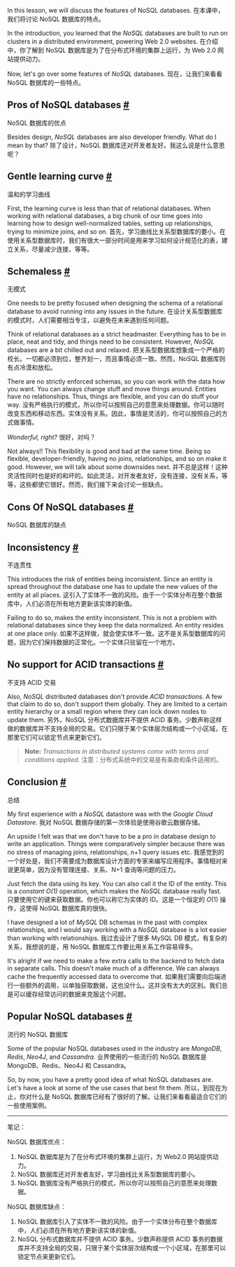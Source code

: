 In this lesson, we will discuss the features of NoSQL databases.
在本课中，我们将讨论 NoSQL 数据库的特点。

In the introduction, you learned that the _NoSQL_ databases are built to run on clusters in a distributed environment, powering Web 2.0 websites.
在介绍中，你了解到 NoSQL 数据库是为了在分布式环境的集群上运行，为 Web 2.0 网站提供动力。

Now, let's go over some features of _NoSQL_ databases.
现在，让我们来看看 NoSQL 数据库的一些特点。

## Pros of NoSQL databases [#](https://www.educative.io/courses/web-application-software-architecture-101/39YyxA8Vvo4#Pros-of-NoSQL-databases)
NoSQL 数据库的优点

Besides design, _NoSQL_ databases are also developer friendly. What do I mean by that?
除了设计，NoSQL 数据库还对开发者友好。我这么说是什么意思呢？

## Gentle learning curve [#](https://www.educative.io/courses/web-application-software-architecture-101/39YyxA8Vvo4#Gentle-learning-curve)
温和的学习曲线

First, the learning curve is less than that of relational databases. When working with relational databases, a big chunk of our time goes into learning how to design well-normalized tables, setting up relationships, trying to minimize joins, and so on.
首先，学习曲线比关系型数据库的要小。在使用关系型数据库时，我们有很大一部分时间是用来学习如何设计规范化的表，建立关系，尽量减少连接，等等。

## Schemaless [#](https://www.educative.io/courses/web-application-software-architecture-101/39YyxA8Vvo4#Schemaless)
无模式

One needs to be pretty focused when designing the schema of a relational database to avoid running into any issues in the future.
在设计关系型数据库的模式时，人们需要相当专注，以避免在未来遇到任何问题。

Think of relational databases as a strict headmaster. Everything has to be in place, neat and tidy, and things need to be consistent. However, _NoSQL_ databases are a bit chilled out and relaxed.
把关系型数据库想象成一个严格的校长。一切都必须到位，整齐划一，而且事情必须一致。然而，NoSQL 数据库则有点冷漠和放松。

There are no strictly enforced schemas, so you can work with the data how you want. You can always change stuff and move things around. Entities have no relationships. Thus, things are flexible, and you can do stuff your way.
没有严格执行的模式，所以你可以按照自己的意愿来处理数据。你可以随时改变东西和移动东西。实体没有关系。因此，事情是灵活的，你可以按照自己的方式做事情。

_Wonderful, right?_
很好，对吗？

Not always!! This flexibility is good and bad at the same time. Being so flexible, developer-friendly, having no joins, relationships, and so on make it good. However, we will talk about some downsides next.
并不总是这样！这种灵活性同时也是好的和坏的。如此灵活，对开发者友好，没有连接，没有关系，等等，这些都使它很好。然而，我们接下来会讨论一些缺点。

## Cons Of NoSQL databases [#](https://www.educative.io/courses/web-application-software-architecture-101/39YyxA8Vvo4#Cons-Of-NoSQL-databases)
NoSQL 数据库的缺点

## Inconsistency [#](https://www.educative.io/courses/web-application-software-architecture-101/39YyxA8Vvo4#Inconsistency)
不连贯性

This introduces the risk of entities being inconsistent. Since an entity is spread throughout the database one has to update the new values of the entity at all places.
这引入了实体不一致的风险。由于一个实体分布在整个数据库中，人们必须在所有地方更新该实体的新值。

Failing to do so, makes the entity inconsistent. This is not a problem with relational databases since they keep the data normalized. An entity resides at one place only.
如果不这样做，就会使实体不一致。这不是关系型数据库的问题，因为它们保持数据的正常化。一个实体只驻留在一个地方。

## No support for ACID transactions [#](https://www.educative.io/courses/web-application-software-architecture-101/39YyxA8Vvo4#No-support-for-ACID-transactions)
不支持 ACID 交易

Also, _NoSQL_ distributed databases don't provide _ACID transactions_. A few that claim to do so, don't support them globally. They are limited to a certain entity hierarchy or a small region where they can lock down nodes to update them.
另外，NoSQL 分布式数据库并不提供 ACID 事务。少数声称这样做的数据库并不支持全局的交易。它们只限于某个实体层次结构或一个小区域，在那里它们可以锁定节点来更新它们。

> **Note:** _Transactions in distributed systems come with terms and conditions applied._
> 注意：分布式系统中的交易是有条款和条件适用的。

## Conclusion [#](https://www.educative.io/courses/web-application-software-architecture-101/39YyxA8Vvo4#Conclusion)
总结

My first experience with a _NoSQL_ datastore was with the _Google Cloud Datastore_.
我对 NoSQL 数据存储的第一次体验是使用谷歌云数据存储。

An upside I felt was that we don't have to be a pro in database design to write an application. Things were comparatively simpler because there was no stress of managing joins, relationships, n+1 query issues etc.
我感觉到的一个好处是，我们不需要成为数据库设计方面的专家来编写应用程序。事情相对来说更简单，因为没有管理连接、关系、N+1 查询等问题的压力。

Just fetch the data using its key. You can also call it the ID of the entity. This is a _constant $O(1)$_ operation, which makes the _NoSQL_ database really fast.
只要使用它的键来获取数据。你也可以称它为实体的 ID。这是一个恒定的 $O(1)$ 操作，这使得 NoSQL 数据库真的很快。

I have designed a lot of _MySQL_ DB schemas in the past with complex relationships, and I would say working with a _NoSQL_ database is a lot easier than working with relationships.
我过去设计了很多 MySQL DB 模式，有复杂的关系，我想说的是，用 NoSQL 数据库工作要比用关系工作容易得多。

It's alright if we need to make a few extra calls to the backend to fetch data in separate calls. This doesn't make much of a difference. We can always cache the frequently accessed data to overcome that.
如果我们需要向后端进行一些额外的调用，以单独获取数据，这也没什么。这并没有太大的区别。我们总是可以缓存经常访问的数据来克服这个问题。

## Popular NoSQL databases [#](https://www.educative.io/courses/web-application-software-architecture-101/39YyxA8Vvo4#Popular-NoSQL-databases)
流行的 NoSQL 数据库

Some of the popular NoSQL databases used in the industry are _MongoDB_, _Redis_, _Neo4J_, and _Cassandra_.
业界使用的一些流行的 NoSQL 数据库是 MongoDB、Redis、Neo4J 和 Cassandra。

So, by now, you have a pretty good idea of what NoSQL databases are. Let's have a look at some of the use cases that best fit them.
所以，到现在为止，你对什么是 NoSQL 数据库已经有了很好的了解。让我们来看看最适合它们的一些使用案例。

---

笔记：

NoSQL 数据库优点：
1. NoSQL 数据库是为了在分布式环境的集群上运行，为 Web2.0 网站提供动力。
2. NoSQL 数据库还对开发者友好，学习曲线比关系型数据库的要小。
3. NoSQL 数据库没有严格执行的模式，所以你可以按照自己的意愿来处理数据。

NoSQL 数据库缺点：
1. NoSQL 数据库引入了实体不一致的风险。由于一个实体分布在整个数据库中，人们必须在所有地方更新该实体的新值。
2. NoSQL 分布式数据库并不提供 ACID 事务。少数声称提供 ACID 事务的数据库并不支持全局的交易，只限于某个实体层次结构或一个小区域，在那里可以锁定节点来更新它们。

